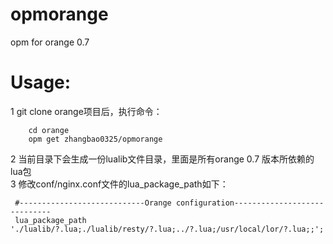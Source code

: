 #  opmorange
opm for orange 0.7    

# Usage:
1 git clone orange项目后，执行命令：
```
    cd orange
    opm get zhangbao0325/opmorange
```
2 当前目录下会生成一份lualib文件目录，里面是所有orange 0.7 版本所依赖的lua包    
3 修改conf/nginx.conf文件的lua_package_path如下：
```
 #----------------------------Orange configuration-----------------------------
 lua_package_path './lualib/?.lua;./lualib/resty/?.lua;../?.lua;/usr/local/lor/?.lua;;';
```
